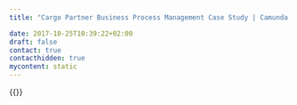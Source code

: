 ```yaml
---
title: "Cargo Partner Business Process Management Case Study | Camunda BPM"

date: 2017-10-25T10:39:22+02:00
draft: false
contact: true
contacthidden: true
mycontent: static
---
```

{{<case-study-single
company="cargo-partner"
companydescription="<p>cargo-partner is a privately owned full-range info-logistics provideroffering a comprehensive portfolio of air, sea, land transportand warehousing services, with special expertise in informationtechnology and supply chain optimization. Our teams are there for you at over 100 offices in more than 25 countries across the globe to create fast and efficient solutions tailored to your needs.</p>"
customerquote=""
teaser=""
usecase=""
videolink=""
logo="//images.ctfassets.net/vpidbgnakfvf/5MhjuEc4N2EeCE4W0yokEi/565c5115bd88d5418fe5f99ed015a546/cargo-partner.svg"
pdf=""
thumbnail="">}}